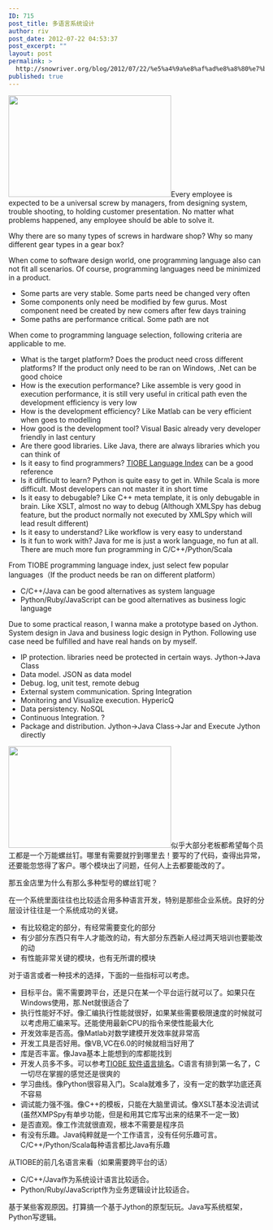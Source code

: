 ```yaml
---
ID: 715
post_title: 多语言系统设计
author: riv
post_date: 2012-07-22 04:53:37
post_excerpt: ""
layout: post
permalink: >
  http://snowriver.org/blog/2012/07/22/%e5%a4%9a%e8%af%ad%e8%a8%80%e7%b3%bb%e7%bb%9f%e8%ae%be%e8%ae%a1/
published: true
---
```

<!--:en--><img alt="" src="http://www.zcars.com.au/images/ford-powershift-gearbox12.jpg" title="GearBox" class="alignright" width="320" height="200" />Every employee is expected to be a universal screw by managers, from designing system, trouble shooting, to holding customer presentation. No matter what problems happened, any employee should be able to solve it.

Why there are so many types of screws in hardware shop? Why so many different gear types in a gear box?

When come to software design world, one programming language also can not fit all scenarios. Of course, programming languages need be minimized in a product.

<ul>
	<li>Some parts are very stable. Some parts need be changed very often</li>
	<li>Some components only need be modified by few gurus. Most component need be created by new comers after few days training</li>
	<li>Some paths are performance critical. Some path are not</li>
</ul>

When come to programming language selection, following criteria are applicable to me.
<ul>
	<li>What is the target platform? Does the product need cross different platforms? If the product only need to be ran on Windows, .Net can be good choice</li>
	<li>How is the execution performance? Like assemble is very good in execution performance, it is still very useful in critical path even the development efficiency is very low</li>
	<li>How is the development efficiency? Like Matlab can be very efficient when goes to modelling</li>
	<li>How good is the development tool? Visual Basic already very developer friendly in last century</li>
	<li>Are there good libraries. Like Java, there are always libraries which you can think of</li>
	<li>Is it easy to find programmers? <a href="http://www.tiobe.com/index.php/content/paperinfo/tpci/index.html">TIOBE Language Index</a> can be a good reference</li>
	<li>Is it difficult to learn? Python is quite easy to get in. While Scala is more difficult. Most developers can not master it in short time</li>
	<li>Is it easy to debugable? Like C++ meta template, it is only debugable in brain. Like XSLT, almost no way to debug (Although XMLSpy has debug feature, but the product normally not executed by XMLSpy which will lead result different)</li>
	<li>Is it easy to understand? Like workflow is very easy to understand</li>
	<li>Is it fun to work with? Java for me is just a work language, no fun at all. There are much more fun programming in C/C++/Python/Scala</li>
</ul>

From TIOBE programming language index, just select few popular languages（If the product needs be ran on different platform）
<ul>
	<li>C/C++/Java can be good alternatives as system language</li>
	<li>Python/Ruby/JavaScript can be good alternatives as business logic language</li>
</ul>

Due to some practical reason, I wanna make a prototype based on Jython. System design in Java and business logic design in Python. Following use case need be fulfilled and have real hands on by myself.
<ul>
	<li>IP protection. libraries need be protected in certain ways. Jython->Java Class</li>
	<li>Data model. JSON as data model</li>
	<li>Debug. log, unit test, remote debug</li>
	<li>External system communication. Spring Integration</li>
	<li>Monitoring and Visualize execution. HypericQ</li>
	<li>Data persistency. NoSQL</li>
	<li>Continuous Integration. ?</li>
	<li>Package and distribution. Jython->Java Class->Jar and Execute Jython directly</li>
</ul>
<!--:--><!--:zh--><img alt="" src="http://www.zcars.com.au/images/ford-powershift-gearbox12.jpg" title="GearBox" class="alignright" width="320" height="200" />似乎大部分老板都希望每个员工都是一个万能螺丝钉。哪里有需要就拧到哪里去！要写的了代码，查得出异常，还要能忽悠得了客户。哪个模块出了问题，任何人上去都要能改的了。

那五金店里为什么有那么多种型号的螺丝钉呢？

在一个系统里面往往也比较适合用多种语言开发，特别是那些企业系统。良好的分层设计往往是一个系统成功的关键。
<ul>
	<li>有比较稳定的部分，有经常需要变化的部分</li>
	<li>有少部分东西只有牛人才能改的动，有大部分东西新人经过两天培训也要能改的动</li>
	<li>有性能非常关键的模块，也有无所谓的模块</li>
</ul>

对于语言或者一种技术的选择，下面的一些指标可以考虑。
<ul>
	<li>目标平台。需不需要跨平台，还是只在某一个平台运行就可以了。如果只在Windows使用，那.Net就很适合了</li>
	<li>执行性能好不好。像汇编执行性能就很好，如果某些需要极限速度的时候就可以考虑用汇编来写。还能使用最新CPU的指令来使性能最大化</li>
	<li>开发效率是否高。像Matlab对数学建模开发效率就非常高</li>
	<li>开发工具是否好用。像VB,VC在6.0的时候就相当好用了</li>
	<li>库是否丰富。像Java基本上能想到的库都能找到</li>
	<li>开发人员多不多。可以参考<a href="http://www.tiobe.com/index.php/content/paperinfo/tpci/index.html">TIOBE 软件语言排名</a>。C语言有排到第一名了，C一切尽在掌握的感觉还是很爽的</li>
	<li>学习曲线。像Python很容易入门。Scala就难多了，没有一定的数学功底还真不容易</li>
	<li>调试能力强不强。像C++的模板，只能在大脑里调试。像XSLT基本没法调试(虽然XMPSpy有单步功能，但是和用其它库写出来的结果不一定一致)</li>
	<li>是否直观。像工作流就很直观，根本不需要是程序员</li>
	<li>有没有乐趣。Java纯粹就是一个工作语言，没有任何乐趣可言。C/C++/Python/Scala每种语言都比Java有乐趣</li>
</ul>

从TIOBE的前几名语言来看（如果需要跨平台的话）
<ul>
	<li>C/C++/Java作为系统设计语言比较适合。</li>
	<li>Python/Ruby/JavaScript作为业务逻辑设计比较适合。</li>
</ul>

基于某些客观原因。打算搞一个基于Jython的原型玩玩。Java写系统框架，Python写逻辑。<!--:-->